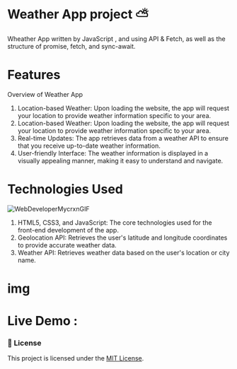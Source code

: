 # Weather App project ⛅

Wheather App written by JavaScript , and using API &amp; Fetch, as well as the structure of promise, fetch, and sync-await.

# Features 
Overview of Weather App
<ol>
<li>
  Location-based Weather: Upon loading the website, the app will request your location to provide weather information specific to your area.
</li>
<li> 
    Location-based Weather: Upon loading the website, the app will request your location to provide weather information specific to your area.
</li>
  <li>
    Real-time Updates: The app retrieves data from a weather API to ensure that you receive up-to-date weather information.
  </li>
  <li>
    User-friendly Interface: The weather information is displayed in a visually appealing manner, making it easy to understand and navigate.
  </li>
</ol>

# Technologies Used 
![WebDeveloperMycrxnGIF](https://github.com/user-attachments/assets/f21c7c51-5508-45cd-9b46-bc473e7ae7b4)

<ol>
  <li>
HTML5, CSS3, and JavaScript: The core technologies used for the front-end development of the app.
  </li>
  <li>
Geolocation API: Retrieves the user's latitude and longitude coordinates to provide accurate weather data.
  </li>
  <li>
Weather API: Retrieves weather data based on the user's location or city name.
  </li>
</ol>

# img

# Live Demo :

### 📃 License

This project is licensed under the [MIT License](./LICENSE).
